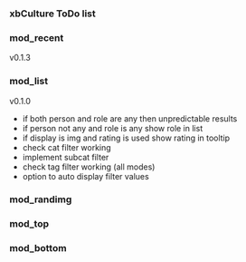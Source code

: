 ### xbCulture ToDo list

### mod_recent

v0.1.3


### mod_list

v0.1.0
- if both person and role are any then unpredictable results
- if person not any and role is any show role in list
- if display is img and rating is used show rating in tooltip
- check cat filter working
- implement subcat filter
- check tag filter working (all modes)
- option to auto display filter values


### mod_randimg


### mod_top


### mod_bottom